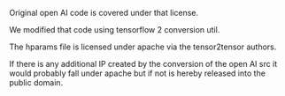 Original open AI code is covered under that license.

We modified that code using tensorflow 2 conversion util.

The hparams file is licensed under apache via the tensor2tensor authors.

If there is any additional IP created by the conversion of the open AI src it would probably fall under apache but if not is hereby released into the public domain.
